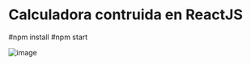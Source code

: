 # Calculadora contruida en ReactJS

#npm install
#npm start

![image](https://user-images.githubusercontent.com/99587513/235277581-e2ba48f7-e9c0-43b1-85a9-ec6ffbe4e1a6.png)
